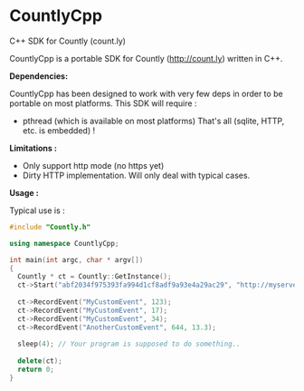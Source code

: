 CountlyCpp
==========

C++ SDK for Countly (count.ly)


CountlyCpp is a portable SDK for Countly (http://count.ly) written in C++.


**Dependencies:**

CountlyCpp has been designed to work with very few deps in order to be portable on most platforms.
This SDK will require :
* pthread (which is available on most platforms)
That's all (sqlite, HTTP, etc. is embedded) !

**Limitations :**
* Only support http mode (no https yet)
* Dirty HTTP implementation. Will only deal with typical cases.

**Usage :**

Typical use is :

```C++
#include "Countly.h"

using namespace CountlyCpp;

int main(int argc, char * argv[])
{
  Countly * ct = Countly::GetInstance();
  ct->Start("abf2034f975393fa994d1cf8adf9a93e4a29ac29", "http://myserver.com", 8080);
  
  ct->RecordEvent("MyCustomEvent", 123);
  ct->RecordEvent("MyCustomEvent", 17);
  ct->RecordEvent("MyCustomEvent", 34);
  ct->RecordEvent("AnotherCustomEvent", 644, 13.3);
 
  sleep(4); // Your program is supposed to do something..
  
  delete(ct);
  return 0;
}
```
